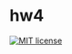 # hw4

[![MIT license](https://img.shields.io/badge/license-MIT-blue.svg)](https://github.com/CaelmBleidd/fp-homework/blob/master/hw4/LICENSE)